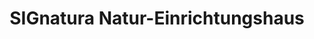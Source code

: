 ---
title: "SIGnatura Natur-Einrichtungshaus"
url: /neumarkt-in-der-oberpfalz/signatura-natur-einrichtungshaus/
shop: Möbel
---